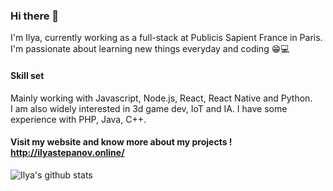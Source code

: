 ### Hi there 👋

I'm Ilya, currently working as a full-stack at Publicis Sapient France in Paris.<br>
I'm passionate about learning new things everyday and coding :grin::computer:<br>

#### Skill set
Mainly working with Javascript, Node.js, React, React Native and Python.<br>
I am also widely interested in 3d game dev, IoT and IA.
I have some experience with PHP, Java, C++. <br>

#### Visit my website and know more about my projects ! http://ilyastepanov.online/

![Ilya's github stats](https://github-readme-stats.vercel.app/api?username=thatsLegit&show_icons=true&theme=onedark)




